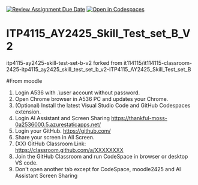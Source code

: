 [![Review Assignment Due Date](https://classroom.github.com/assets/deadline-readme-button-22041afd0340ce965d47ae6ef1cefeee28c7c493a6346c4f15d667ab976d596c.svg)](https://classroom.github.com/a/Xm0-EJqN)
[![Open in Codespaces](https://classroom.github.com/assets/launch-codespace-2972f46106e565e64193e422d61a12cf1da4916b45550586e14ef0a7c637dd04.svg)](https://classroom.github.com/open-in-codespaces?assignment_repo_id=19179273)
# ITP4115_AY2425_Skill_Test_set_B_V2


itp4115-ay2425-skill-test-set-b-v2 forked from it114115/it114115-classroom-2425-itp4115_ay2425_skill_test_set_b_v2-ITP4115_AY2425_Skill_Test_set_B

#From moodle
1. Login A536 with .\user account without password.
2. Open Chrome browser in A536 PC and updates your Chrome. 
3. (Optional) Install the latest Visual Studio Code and GitHub Codespaces extension.
4. Login Al Assistant and Screen Sharing
 https://thankful-moss-0a2536000.5.azurestaticapps.net/ 
5. Login your GitHub.
 https://github.com/ 
6. Share your screen in All Screen. 
7. (XX) GitHub Classroom Link:
 https://classroom.github.com/a/XXXXXXXX
8. Join the GitHub Classroom and run CodeSpace in browser or desktop VS code. 
9. Don't open another tab except for CodeSpace, moodle2425 and Al Assistant Screen Sharing
